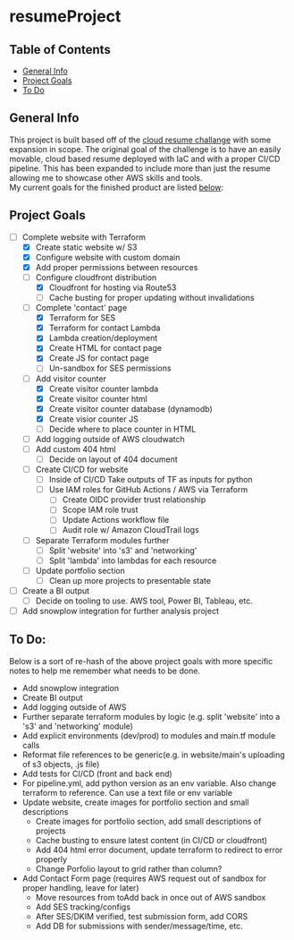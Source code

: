 # resumeProject

## Table of Contents
* [General Info](#general-info)
* [Project Goals](#project-goals)
* [To Do](#to-do)

## General Info
This project is built based off of the [cloud resume challange](https://cloudresumechallenge.dev/docs/the-challenge/aws/) with some expansion in scope.
The original goal of the challenge is to have an easily movable, cloud based resume deployed with IaC and with a proper CI/CD pipeline.  This has been
expanded to include more than just the resume allowing me to showcase other AWS skills and tools.  
My current goals for the finished product are listed [below](#project-goals):

## Project Goals
- [ ] Complete website with Terraform
  - [x] Create static website w/ S3
  - [x] Configure website with custom domain
  - [x] Add proper permissions between resources
  - [ ] Configure cloudfront distribution
    - [x] Cloudfront for hosting via Route53
    - [ ] Cache busting for proper updating without invalidations
  - [ ] Complete 'contact' page
    - [x] Terraform for SES
    - [x] Terraform for contact Lambda
    - [x] Lambda creation/deployment
    - [x] Create HTML for contact page
    - [x] Create JS for contact page
    - [ ] Un-sandbox for SES permissions
  - [ ] Add visitor counter
    - [x] Create visitor counter lambda
    - [x] Create visitor counter html
    - [x] Create visitor counter database (dynamodb)
    - [x] Create visior counter JS
    - [ ] Decide where to place counter in HTML
  - [ ] Add logging outside of AWS cloudwatch
  - [ ] Add custom 404 html
    - [ ] Decide on layout of 404 document
  - [ ] Create CI/CD for website
    - [ ] Inside of CI/CD Take outputs of TF as inputs for python
    - [ ] Use IAM roles for GitHub Actions / AWS via Terraform
      - [ ] Create OIDC provider trust relationship
      - [ ] Scope IAM role trust
      - [ ] Update Actions workflow file
      - [ ] Audit role w/ Amazon CloudTrail logs
  - [ ] Separate Terraform modules further
    - [ ] Split 'website' into 's3' and 'networking'
    - [ ] Split 'lambda' into lambdas for each resource
  - [ ] Update portfolio section 
    - [ ] Clean up more projects to presentable state
- [ ] Create a BI output
  - [ ] Decide on tooling to use.  AWS tool, Power BI, Tableau, etc.
- [ ] Add snowplow integration for further analysis project

## To Do:
Below is a sort of re-hash of the above project goals with more specific notes to help me remember what needs to be done.

- Add snowplow integration
- Create BI output
- Add logging outside of AWS
- Further separate terraform modules by logic (e.g. split 'website' into a 's3' and 'networking' module)
- Add explicit environments (dev/prod) to modules and main.tf module calls
- Reformat file references to be generic(e.g. in website/main's uploading of s3 objects, .js file)
- Add tests for CI/CD (front and back end)
 - For pipeline.yml, add python version as an env variable.  Also change terraform to reference.  Can use a text file or env variable
- Update website, create images for portfolio section and small descriptions
  - Create images for portfolio section, add small descriptions of projects
  - Cache busting to ensure latest content (in CI/CD or cloudfront)
  - Add 404 html error document, update terraform to redirect to error properly
  - Change Porfolio layout to grid rather than column?
- Add Contact Form page (requires AWS request out of sandbox for proper handling, leave for later)
  - Move resources from toAdd back in once out of AWS sandbox
  - Add SES tracking/configs
  - After SES/DKIM verified, test submission form, add CORS
  - Add DB for submissions with sender/message/time, etc.